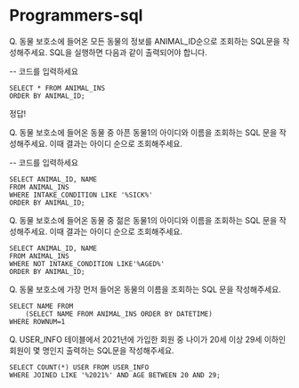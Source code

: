 # Programmers-sql

Q. 동물 보호소에 들어온 모든 동물의 정보를 ANIMAL_ID순으로 조회하는 SQL문을 작성해주세요. SQL을 실행하면 다음과 같이 출력되어야 합니다.

-- 코드를 입력하세요

    SELECT * FROM ANIMAL_INS
    ORDER BY ANIMAL_ID;

정답!

Q. 동물 보호소에 들어온 동물 중 아픈 동물1의 아이디와 이름을 조회하는 SQL 문을 작성해주세요. 이때 결과는 아이디 순으로 조회해주세요.

-- 코드를 입력하세요
````
SELECT ANIMAL_ID, NAME
FROM ANIMAL_INS 
WHERE INTAKE_CONDITION LIKE '%SICK%'
ORDER BY ANIMAL_ID;
````

Q. 동물 보호소에 들어온 동물 중 젊은 동물1의 아이디와 이름을 조회하는 SQL 문을 작성해주세요. 이때 결과는 아이디 순으로 조회해주세요.
````
SELECT ANIMAL_ID, NAME 
FROM ANIMAL_INS 
WHERE NOT INTAKE_CONDITION LIKE'%AGED%'
ORDER BY ANIMAL_ID;
````

Q. 동물 보호소에 가장 먼저 들어온 동물의 이름을 조회하는 SQL 문을 작성해주세요.
````
SELECT NAME FROM 
    (SELECT NAME FROM ANIMAL_INS ORDER BY DATETIME)
WHERE ROWNUM=1
````

Q. USER_INFO 테이블에서 2021년에 가입한 회원 중 나이가 20세 이상 29세 이하인 회원이 몇 명인지 출력하는 SQL문을 작성해주세요.
````
SELECT COUNT(*) USER FROM USER_INFO
WHERE JOINED LIKE '%2021%' AND AGE BETWEEN 20 AND 29;
````
